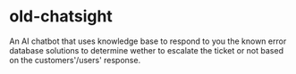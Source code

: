 # old-chatsight
An AI chatbot that uses knowledge base to respond to you the known error database solutions to determine wether to escalate the ticket or not based on the customers'/users' response.
